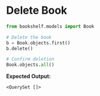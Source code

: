 # Delete Book

```python
from bookshelf.models import Book

# Delete the book
b = Book.objects.first()
b.delete()

# Confirm deletion
Book.objects.all()
```

**Expected Output:**
```
<QuerySet []>
```

